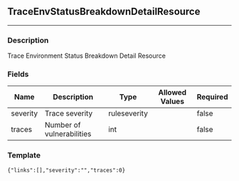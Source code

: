 ## TraceEnvStatusBreakdownDetailResource
---
### Description
Trace Environment Status Breakdown Detail Resource
### Fields
| Name | Description | Type | Allowed Values | Required |
| ---- | ----------- | ---- | -------------- | -------- |
| severity | Trace severity | ruleseverity |  | false |
| traces | Number of vulnerabilities | int |  | false |
### Template
```
{"links":[],"severity":"","traces":0}
```
